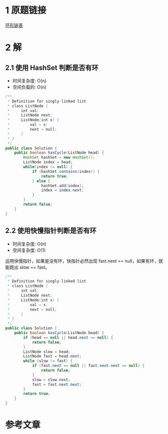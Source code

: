 # 1 原题链接

[环形链表](https://leetcode-cn.com/problems/linked-list-cycle/)

# 2 解

## 2.1 使用 HashSet 判断是否有环

- 时间复杂度: O(n)
- 空间负载的: O(n)

```java
/**
 * Definition for singly-linked list.
 * class ListNode {
 *     int val;
 *     ListNode next;
 *     ListNode(int x) {
 *         val = x;
 *         next = null;
 *     }
 * }
 */
public class Solution {
    public boolean hasCycle(ListNode head) {
        HashSet hashSet = new HashSet();
        ListNode index = head;
        while(index != null) {
            if (hashSet.contains(index)) {
                return true;
            } else {
                hashSet.add(index);
                index = index.next;
            }
        }
        return false;
    }
}
```

## 2.2 使用快慢指针判断是否有环

- 时间复杂度: O(n)
- 空间复杂度: O(1)

运用快慢指针，如果是没有环，快指针必然出现 fast.next == null，如果有环，就能跑出 slow == fast。

```java
/**
 * Definition for singly-linked list.
 * class ListNode {
 *     int val;
 *     ListNode next;
 *     ListNode(int x) {
 *         val = x;
 *         next = null;
 *     }
 * }
 */
public class Solution {
    public boolean hasCycle(ListNode head) {
        if (head == null || head.next == null) {
            return false;
        }
        ListNode slow = head;
        ListNode fast = head.next;
        while (slow != fast) {
            if (fast.next == null || fast.next.next == null) {
                return false;
            }
            slow = slow.next;
            fast = fast.next.next;
        }
        return true;
    }
}
```

# 参考文章
